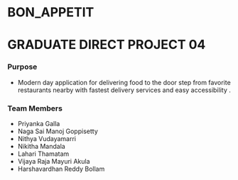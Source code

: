 # BON_APPETIT
# GRADUATE DIRECT PROJECT 04

### Purpose 
- Modern day application for delivering food to the door step from favorite restaurants nearby with fastest delivery services and easy accessibility .

### Team Members

-	Priyanka Galla
-	Naga Sai Manoj Goppisetty 
-	Nithya Vudayamarri
-	Nikitha Mandala
-	Lahari Thamatam
-	Vijaya Raja Mayuri Akula
-	Harshavardhan Reddy Bollam

